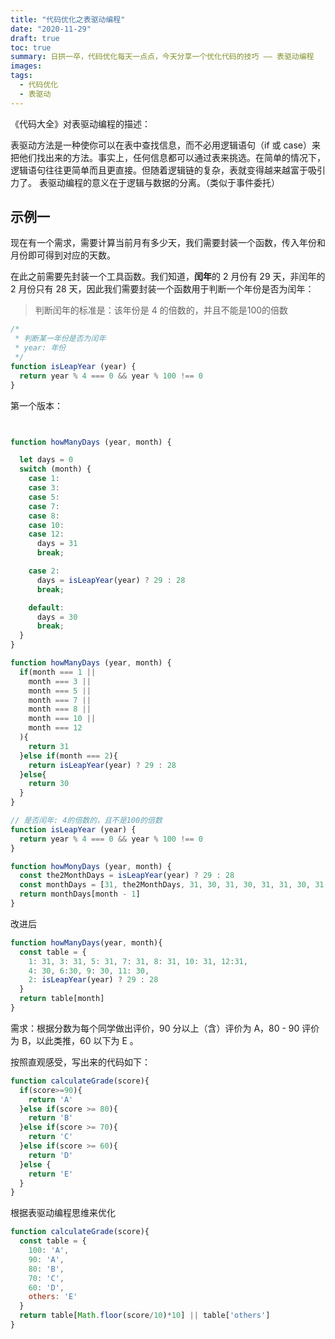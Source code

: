 ```yaml
---
title: "代码优化之表驱动编程"
date: "2020-11-29"
draft: true
toc: true
summary: 日拱一卒，代码优化每天一点点，今天分享一个优化代码的技巧 —— 表驱动编程
images:
tags:
  - 代码优化
  - 表驱动
---
```



《代码大全》对表驱动编程的描述：

表驱动方法是一种使你可以在表中查找信息，而不必用逻辑语句（if 或 case）来把他们找出来的方法。事实上，任何信息都可以通过表来挑选。在简单的情况下，逻辑语句往往更简单而且更直接。但随着逻辑链的复杂，表就变得越来越富于吸引力了。
表驱动编程的意义在于逻辑与数据的分离。（类似于事件委托）



## 示例一

现在有一个需求，需要计算当前月有多少天，我们需要封装一个函数，传入年份和月份即可得到对应的天数。

在此之前需要先封装一个工具函数。我们知道，**闰年**的 2 月份有 29 天，非闰年的 2 月份只有 28 天，因此我们需要封装一个函数用于判断一个年份是否为闰年：

> 判断闰年的标准是：该年份是 4 的倍数的，并且不能是100的倍数

```js
/*
 * 判断某一年份是否为闰年
 * year: 年份
 */
function isLeapYear (year) {
  return year % 4 === 0 && year % 100 !== 0
}
```

第一个版本：

```js


function howManyDays (year, month) {

  let days = 0
  switch (month) {
    case 1:
    case 3:
    case 5:
    case 7:
    case 8:
    case 10:
    case 12:
      days = 31
      break;

    case 2:
      days = isLeapYear(year) ? 29 : 28
      break;

    default:
      days = 30
      break;
  }
}
```

```js
function howManyDays (year, month) {
  if(month === 1 ||
    month === 3 ||
    month === 5 ||
    month === 7 ||
    month === 8 ||
    month === 10 ||
    month === 12
  ){
    return 31
  }else if(month === 2){
    return isLeapYear(year) ? 29 : 28
  }else{
    return 30
  }
}
```

```js
// 是否闰年: 4的倍数的，且不是100的倍数
function isLeapYear (year) {
  return year % 4 === 0 && year % 100 !== 0
}

function howMonyDays (year, month) {
  const the2MonthDays = isLeapYear(year) ? 29 : 28
  const monthDays = [31, the2MonthDays, 31, 30, 31, 30, 31, 31, 30, 31, 30, 31]
  return monthDays[month - 1]
}
```

改进后

```js
function howManyDays(year, month){
  const table = {
    1: 31, 3: 31, 5: 31, 7: 31, 8: 31, 10: 31, 12:31,
    4: 30, 6:30, 9: 30, 11: 30,
    2: isLeapYear(year) ? 29 : 28
  }
  return table[month]
}
```

需求：根据分数为每个同学做出评价，90 分以上（含）评价为 A，80 - 90 评价为 B，以此类推，60 以下为 E 。

按照直观感受，写出来的代码如下：

```js
function calculateGrade(score){
  if(score>=90){
    return 'A'
  }else if(score >= 80){
    return 'B'
  }else if(score >= 70){
    return 'C'
  }else if(score >= 60){
    return 'D'
  }else {
    return 'E'
  }
}
```

根据表驱动编程思维来优化

```js
function calculateGrade(score){
  const table = {
    100: 'A',
    90: 'A',
    80: 'B',
    70: 'C',
    60: 'D',
    others: 'E'
  }
  return table[Math.floor(score/10)*10] || table['others']
}
```


